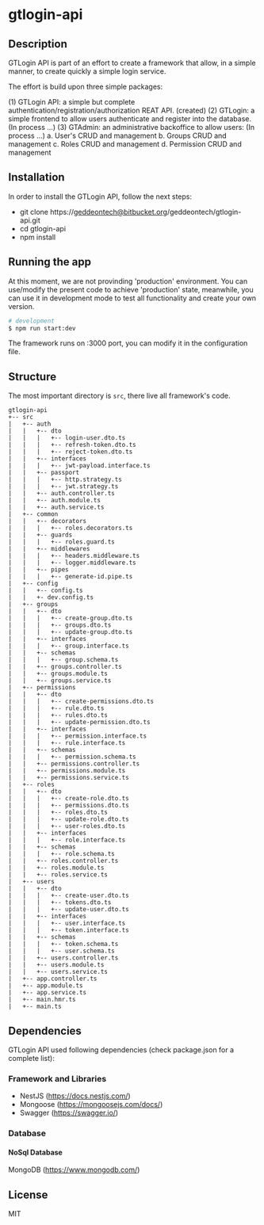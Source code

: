 # gtlogin-api

## Description

GTLogin API is part of an effort to create a framework that allow, in a simple manner, to create quickly a simple login service.

The effort is build upon three simple packages:

(1) GTLogin API: a simple but complete authentication/registration/authorization REAT API. (created)
(2) GTLogin: a simple frontend to allow users authenticate and register into the database. (In process ...)
(3) GTAdmin: an administrative backoffice to allow users: (In process ...)
    a. User's CRUD and management
    b. Groups CRUD and management
    c. Roles CRUD and management
    d. Permission CRUD and management

## Installation

In order to install the GTLogin API, follow the next steps:

* git clone https://geddeontech@bitbucket.org/geddeontech/gtlogin-api.git
* cd gtlogin-api
* npm install

## Running the app

At this moment, we are not provinding 'production' environment. You can use/modify the present code to achieve 'production' state, meanwhile, you can use it in development mode to test all functionality and create your own version.

```bash
# development
$ npm run start:dev

```

The framework runs on :3000 port, you can modify it in the configuration file.

## Structure 

The most important directory is `src`, there live all framework's code.

```
gtlogin-api
+-- src
|   +-- auth
|   |   +-- dto
|   |   |   +-- login-user.dto.ts
|   |   |   +-- refresh-token.dto.ts
|   |   |   +-- reject-token.dto.ts
|   |   +-- interfaces
|   |   |   +-- jwt-payload.interface.ts
|   |   +-- passport
|   |   |   +-- http.strategy.ts
|   |   |   +-- jwt.strategy.ts
|   |   +-- auth.controller.ts
|   |   +-- auth.module.ts
|   |   +-- auth.service.ts
|   +-- common
|   |   +-- decorators
|   |   |   +-- roles.decorators.ts
|   |   +-- guards
|   |   |   +-- roles.guard.ts
|   |   +-- middlewares
|   |   |   +-- headers.middleware.ts
|   |   |   +-- logger.middleware.ts
|   |   +-- pipes
|   |   |   +-- generate-id.pipe.ts
|   +-- config
|   |   +-- config.ts
|   |   +- dev.config.ts
|   +-- groups
|   |   +-- dto
|   |   |   +-- create-group.dto.ts
|   |   |   +-- groups.dto.ts
|   |   |   +-- update-group.dto.ts
|   |   +-- interfaces
|   |   |   +-- group.interface.ts
|   |   +-- schemas
|   |   |   +-- group.schema.ts
|   |   +-- groups.controller.ts
|   |   +-- groups.module.ts
|   |   +-- groups.service.ts
|   +-- permissions
|   |   +-- dto
|   |   |   +-- create-permissions.dto.ts
|   |   |   +-- rule.dto.ts
|   |   |   +-- rules.dto.ts
|   |   |   +-- update-permission.dto.ts
|   |   +-- interfaces
|   |   |   +-- permission.interface.ts
|   |   |   +-- rule.interface.ts
|   |   +-- schemas
|   |   |   +-- permission.schema.ts
|   |   +-- permissions.controller.ts
|   |   +-- permissions.module.ts
|   |   +-- permissions.service.ts
|   +-- roles
|   |   +-- dto
|   |   |   +-- create-role.dto.ts
|   |   |   +-- permissions.dto.ts
|   |   |   +-- roles.dto.ts
|   |   |   +-- update-role.dto.ts
|   |   |   +-- user-roles.dto.ts
|   |   +-- interfaces
|   |   |   +-- role.interface.ts
|   |   +-- schemas
|   |   |   +-- role.schema.ts
|   |   +-- roles.controller.ts
|   |   +-- roles.module.ts
|   |   +-- roles.service.ts
|   +-- users
|   |   +-- dto
|   |   |   +-- create-user.dto.ts
|   |   |   +-- tokens.dto.ts
|   |   |   +-- update-user.dto.ts
|   |   +-- interfaces
|   |   |   +-- user.interface.ts
|   |   |   +-- token.interface.ts
|   |   +-- schemas
|   |   |   +-- token.schema.ts
|   |   |   +-- user.schema.ts
|   |   +-- users.controller.ts
|   |   +-- users.module.ts
|   |   +-- users.service.ts
|   +-- app.controller.ts
|   +-- app.module.ts
|   +-- app.service.ts
|   +-- main.hmr.ts
|   +-- main.ts
```

## Dependencies

GTLogin API used following dependencies (check package.json for a complete list):

### Framework and Libraries

* NestJS (https://docs.nestjs.com/)
* Mongoose (https://mongoosejs.com/docs/)
* Swagger (https://swagger.io/)

### Database

#### NoSql Database
MongoDB (https://www.mongodb.com/)

## License

MIT

